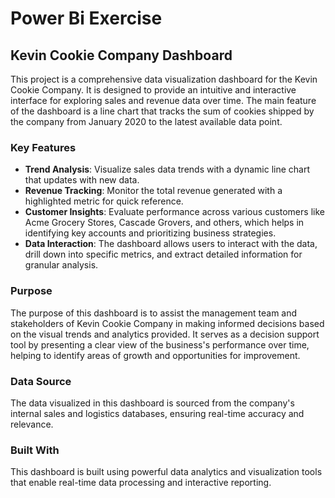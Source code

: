 # Power Bi Exercise

## Kevin Cookie Company Dashboard

This project is a comprehensive data visualization dashboard for the Kevin Cookie Company. It is designed to provide an intuitive and interactive interface for exploring sales and revenue data over time. 
The main feature of the dashboard is a line chart that tracks the sum of cookies shipped by the company from January 2020 to the latest available data point.

### Key Features

- **Trend Analysis**: Visualize sales data trends with a dynamic line chart that updates with new data.
- **Revenue Tracking**: Monitor the total revenue generated with a highlighted metric for quick reference.
- **Customer Insights**: Evaluate performance across various customers like Acme Grocery Stores, Cascade Grovers, and others, which helps in identifying key accounts and prioritizing business strategies.
- **Data Interaction**: The dashboard allows users to interact with the data, drill down into specific metrics, and extract detailed information for granular analysis.

### Purpose

The purpose of this dashboard is to assist the management team and stakeholders of Kevin Cookie Company in making informed decisions based on the visual trends and analytics provided. 
It serves as a decision support tool by presenting a clear view of the business's performance over time, helping to identify areas of growth and opportunities for improvement.

### Data Source

The data visualized in this dashboard is sourced from the company's internal sales and logistics databases, ensuring real-time accuracy and relevance.

### Built With

This dashboard is built using powerful data analytics and visualization tools that enable real-time data processing and interactive reporting.


